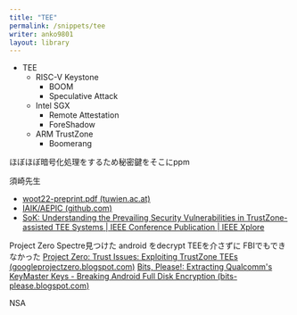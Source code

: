 ```yaml
---
title: "TEE"
permalink: /snippets/tee
writer: anko9801
layout: library
---
```


- TEE
  - RISC-V Keystone
    - BOOM
    - Speculative Attack
  - Intel SGX
    - Remote Attestation
    - ForeShadow
  - ARM TrustZone
    - Boomerang

ほぼほぼ暗号化処理をするため秘密鍵をそこにppm

須崎先生

- [woot22-preprint.pdf (tuwien.ac.at)](https://security.inso.tuwien.ac.at/pdfs/woot22-preprint.pdf)
- [IAIK/AEPIC (github.com)](https://github.com/IAIK/AEPIC)
- [SoK: Understanding the Prevailing Security Vulnerabilities in TrustZone-assisted TEE Systems | IEEE Conference Publication | IEEE Xplore](https://ieeexplore.ieee.org/document/9152801)

Project Zero
Spectre見つけた
android をdecrypt TEEを介さずに FBIでもできなかった
[Project Zero: Trust Issues: Exploiting TrustZone TEEs (googleprojectzero.blogspot.com)](https://googleprojectzero.blogspot.com/2017/07/trust-issues-exploiting-trustzone-tees.html)
[Bits, Please!: Extracting Qualcomm's KeyMaster Keys - Breaking Android Full Disk Encryption (bits-please.blogspot.com)](http://bits-please.blogspot.com/2016/06/extracting-qualcomms-keymaster-keys.html)

NSA
